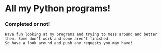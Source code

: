 All my Python programs!
======================
### Completed or not!

```
Have fun looking at my programs and trying to mess around and better them. Some don't work and some aren't finished. 
So have a look around and push any requests you may have!
```
